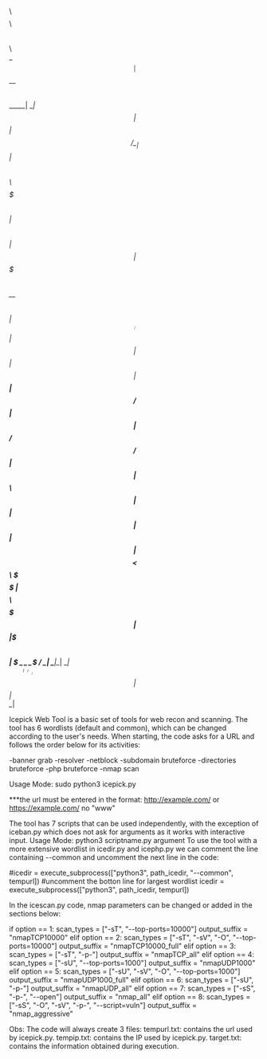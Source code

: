 
$$$$$$\  $$$$$$\  $$$$$$$$\           $$\           $$\       
\_$$  _|$$  __$$\ $$  _____|          \__|          $$ |      
  $$ |  $$ /  \__|$$ |       $$$$$$\  $$\  $$$$$$$\ $$ |  $$\ 
  $$ |  $$ |      $$$$$\    $$  __$$\ $$ |$$  _____|$$ | $$  |
  $$ |  $$ |      $$  __|   $$ /  $$ |$$ |$$ /      $$$$$$  / 
  $$ |  $$ |  $$\ $$ |      $$ |  $$ |$$ |$$ |      $$  _$$<  
$$$$$$\ \$$$$$$  |$$$$$$$$\ $$$$$$$  |$$ |\$$$$$$$\ $$ | \$$\ 
\______| \______/ \________|$$  ____/ \__| \_______|\__|  \__|
                            $$ |                              
                            $$ |                              
                            \__|

Icepick Web Tool is a basic set of tools for web recon and scanning.
The tool has 6 wordlists (default and common), which can be changed according to the user's needs.
When starting, the code asks for a URL and follows the order below for its activities:
	
-banner grab
-resolver
-netblock
-subdomain bruteforce
-directories bruteforce
-php bruteforce
-nmap scan

Usage Mode:
sudo python3 icepick.py

***the url must be entered in the format:
http://example.com/
or
https://example.com/
no "www"

The tool has 7 scripts that can be used independently, with the exception of iceban.py which does not ask for arguments as it works with interactive input.
Usage Mode:
python3 scriptname.py argument
To use the tool with a more extensive wordlist in icedir.py and icephp.py we can comment the line containing  --common and uncomment the next line in the code:

#icedir = execute_subprocess(["python3", path_icedir, "--common", tempurl])
#uncomment the botton line for largest wordlist
icedir = execute_subprocess(["python3", path_icedir, tempurl])

In the icescan.py code, nmap parameters can be changed or added in the sections below:

if option == 1:
        scan_types = ["-sT", "--top-ports=10000"]
        output_suffix = "nmapTCP10000"
    elif option == 2:
        scan_types = ["-sT", "-sV", "-O", "--top-ports=10000"]
        output_suffix = "nmapTCP10000_full"
    elif option == 3:
        scan_types = ["-sT", "-p-"]
        output_suffix = "nmapTCP_all"
    elif option == 4:
        scan_types = ["-sU", "--top-ports=1000"]
        output_suffix = "nmapUDP1000"
    elif option == 5:
        scan_types = ["-sU", "-sV", "-O", "--top-ports=1000"]
        output_suffix = "nmapUDP1000_full"
    elif option == 6:
        scan_types = ["-sU", "-p-"]
        output_suffix = "nmapUDP_all"
    elif option == 7:
        scan_types = ["-sS", "-p-", "--open"]
        output_suffix = "nmap_all"
    elif option == 8:
        scan_types = ["-sS", "-O", "-sV", "-p-", "--script=vuln"]
        output_suffix = "nmap_aggressive"

Obs: The code will always create 3 files:
tempurl.txt: contains the url used by icepick.py.
tempip.txt: contains the IP used by icepick.py.
target.txt: contains the information obtained during execution.

